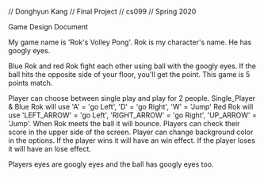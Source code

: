 // Donghyun Kang
// Final Project
// cs099
// Spring 2020

Game Design Document

My game name is 'Rok's Volley Pong'.
Rok is my character's name. He has googly eyes.

Blue Rok and red Rok fight each other using ball with the googly eyes.
If the ball hits the opposite side of your floor, you'll get the point.
This game is 5 points match.

Player can choose between single play and play for 2 people.
Single_Player & Blue Rok will use 'A' = 'go Left', 'D' = 'go Right', 'W' = 'Jump'
Red Rok will use 'LEFT_ARROW' = 'go Left', 'RIGHT_ARROW' = 'go Right', 'UP_ARROW' = 'Jump'.
When Rok meets the ball it will bounce.
Players can check their score in the upper side of the screen.
Player can change background color in the options.
If the player wins it will have an win effect.
If the player loses it will have an lose effect.





Players eyes are googly eyes and the ball has googly eyes too.

